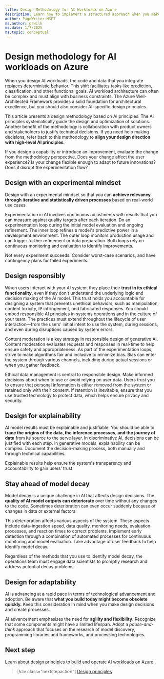 ```yaml
---
title: Design Methodology for AI Workloads on Azure
description: Learn how to implement a structured approach when you make architectural design decisions and create processes for AI workloads on Azure.
author: PageWriter-MSFT
ms.author: prwilk
ms.date: 1/7/2025
ms.topic: conceptual
---
```


# Design methodology for AI workloads on Azure

When you design AI workloads, the code and data that you integrate replaces deterministic behavior. This shift facilitates tasks like prediction, classification, and other functional goals. AI workload architecture can often be complex and must align with business constraints. The Azure Well-Architected Framework provides a solid foundation for architectural excellence, but you should also consider AI-specific design principles.

This article presents a design methodology based on AI principles. The AI principles systematically guide the design and optimization of solutions. Another benefit of the methodology is collaboration with product owners and stakeholders to justify technical decisions. If you need help making decisions, refer back to this methodology to **align your design direction with high-level AI principles**.

If you design a capability or introduce an improvement, evaluate the change from the methodology perspective. Does your change affect the user experience? Is your change flexible enough to adapt to future innovations? Does it disrupt the experimentation flow? 

## Design with an experimental mindset

Design with an experimental mindset so that you can **achieve relevancy through iterative and statistically driven processes** based on real-world use cases.

Experimentation in AI involves continuous adjustments with results that you can measure against quality targets after each iteration. Do an experimentation loop during the initial model evaluation and ongoing refinement. The inner loop refines a model's predictive power in a development environment. The outer loop monitors production usage and can trigger further refinement or data preparation. Both loops rely on continuous monitoring and evaluation to identify improvements.

Not every experiment succeeds. Consider worst-case scenarios, and have contingency plans for failed experiments.

## Design responsibly

When users interact with your AI system, they place their **trust in its ethical functionality**, even if they don't understand the underlying logic and decision making of the AI model. This trust holds you accountable for designing a system that prevents unethical behaviors, such as manipulation, content toxicity, IP infringement, and fabricated responses. You should embed responsible AI principles in systems operations and in the culture of your team. The practices must extend throughout the lifecycle of user interaction—from the users' initial intent to use the system, during sessions, and even during disruptions caused by system errors.

Content moderation is a key strategy in responsible design of generative AI. Content moderation evaluates requests and responses in real-time to help ensure safety and appropriateness. As part of the experimentation loops, strive to make algorithms fair and inclusive to minimize bias. Bias can enter the system through various channels, including during actual sessions or when you gather feedback.

Ethical data management is central to responsible design. Make informed decisions about when to use or avoid relying on user data. Users trust you to ensure that personal information is either removed from the system or retained only with their consent. If retention is inevitable, ensure that you use trusted technology to protect data, which helps ensure privacy and security.

## Design for explainability

AI model results must be explainable and justifiable. You should be able to **trace the origins of the data, the inference processes, and the journey of data** from its source to the serve layer. In discriminative AI, decisions can be justified with each step. In generative models, explainability can be complex. Document the decision-making process, both manually and through technical capabilities.

Explainable results help ensure the system's transparency and accountability to gain users' trust.

## Stay ahead of model decay

Model decay is a unique challenge in AI that affects design decisions. The **quality of AI model outputs can deteriorate** over time without any changes to the code. Sometimes deterioration can even occur suddenly because of changes in data or external factors.

This deterioration affects various aspects of the system. These aspects include data-ingestion speed, data quality, monitoring needs, evaluation processes, and reaction times to correct problems. Implement early detection through a combination of automated processes for continuous monitoring and model evaluation. Take advantage of user feedback to help identify model decay.

Regardless of the methods that you use to identify model decay, the operations team must engage data scientists to promptly research and address potential decay problems.

## Design for adaptability

AI is advancing at a rapid pace in terms of technological advancement and adoption. Be aware that **what you build today might become obsolete quickly.** Keep this consideration in mind when you make design decisions and create processes.

AI advancement emphasizes the need for **agility and flexibility**. Recognize that some components might have a limited lifespan. Adopt a *pause-and-think* approach that focuses on the research of model discovery, programming libraries and frameworks, and processing technologies.

## Next step

Learn about design principles to build and operate AI workloads on Azure.

> [!div class="nextstepaction"]
> [Design principles](./design-principles.md)